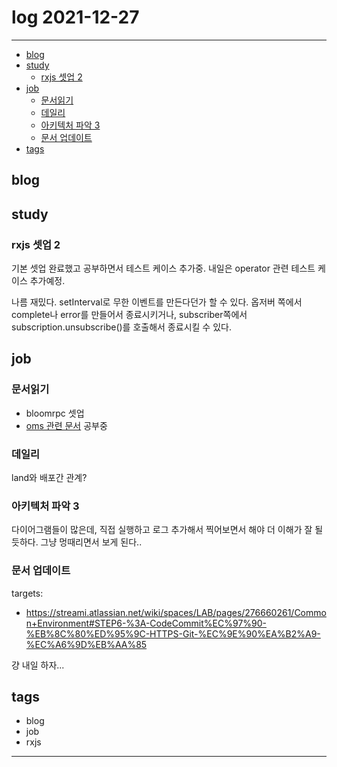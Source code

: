 # log 2021-12-27

--------------------------

- [blog](#blog)
- [study](#study)
  - [rxjs 셋업 2](#rxjs-셋업-2)
- [job](#job)
  - [문서읽기](#문서읽기)
  - [데일리](#데일리)
  - [아키텍처 파악 3](#아키텍처-파악-3)
  - [문서 업데이트](#문서-업데이트)
- [tags](#tags)

## blog

## study

### rxjs 셋업 2

기본 셋업 완료했고 공부하면서 테스트 케이스 추가중.
내일은 operator 관련 테스트 케이스 추가예정.

나름 재밌다.
setInterval로 무한 이벤트를 만든다던가 할 수 있다.
옵저버 쪽에서 complete나 error를 만들어서 종료시키거나, subscriber쪽에서 subscription.unsubscribe()를 호출해서 종료시킬 수 있다.


## job

### 문서읽기

- bloomrpc 셋업
- [oms 관련 문서](https://codereview.streami.co/w/architecture/oms/) 공부중


### 데일리

land와 배포간 관계?



### 아키텍처 파악 3

다이어그램들이 많은데, 직접 실행하고 로그 추가해서 찍어보면서 해야 더 이해가 잘 될듯하다.
그냥 멍때리면서 보게 된다..


### 문서 업데이트

targets:
- https://streami.atlassian.net/wiki/spaces/LAB/pages/276660261/Common+Environment#STEP6-%3A-CodeCommit%EC%97%90-%EB%8C%80%ED%95%9C-HTTPS-Git-%EC%9E%90%EA%B2%A9-%EC%A6%9D%EB%AA%85

걍 내일 하자...

## tags
- blog
- job
- rxjs

--------------------------

